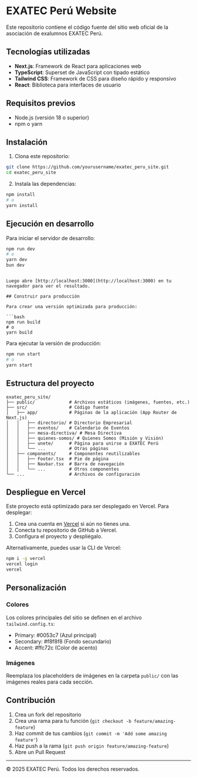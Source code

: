 # EXATEC Perú Website

Este repositorio contiene el código fuente del sitio web oficial de la asociación de exalumnos EXATEC Perú.

## Tecnologías utilizadas

- **Next.js**: Framework de React para aplicaciones web
- **TypeScript**: Superset de JavaScript con tipado estático
- **Tailwind CSS**: Framework de CSS para diseño rápido y responsivo
- **React**: Biblioteca para interfaces de usuario

## Requisitos previos

- Node.js (versión 18 o superior)
- npm o yarn

## Instalación

1. Clona este repositorio:

```bash
git clone https://github.com/yourusername/exatec_peru_site.git
cd exatec_peru_site
```

2. Instala las dependencias:

```bash
npm install
# o
yarn install
```

## Ejecución en desarrollo

Para iniciar el servidor de desarrollo:

```bash
npm run dev
# o
yarn dev
bun dev
```

````

Luego abre [http://localhost:3000](http://localhost:3000) en tu navegador para ver el resultado.

## Construir para producción

Para crear una versión optimizada para producción:

```bash
npm run build
# o
yarn build
````

Para ejecutar la versión de producción:

```bash
npm run start
# o
yarn start
```

## Estructura del proyecto

```
exatec_peru_site/
├── public/             # Archivos estáticos (imágenes, fuentes, etc.)
├── src/                # Código fuente
│   ├── app/            # Páginas de la aplicación (App Router de Next.js)
│   │   ├── directorio/ # Directorio Empresarial
│   │   ├── eventos/    # Calendario de Eventos
│   │   ├── mesa-directiva/ # Mesa Directiva
│   │   ├── quienes-somos/ # Quienes Somos (Misión y Visión)
│   │   ├── unete/      # Página para unirse a EXATEC Perú
│   │   └── ...         # Otras páginas
│   ├── components/     # Componentes reutilizables
│   │   ├── Footer.tsx  # Pie de página
│   │   ├── Navbar.tsx  # Barra de navegación
│   │   └── ...         # Otros componentes
└── ...                 # Archivos de configuración
```

## Despliegue en Vercel

Este proyecto está optimizado para ser desplegado en Vercel. Para desplegar:

1. Crea una cuenta en [Vercel](https://vercel.com) si aún no tienes una.
2. Conecta tu repositorio de GitHub a Vercel.
3. Configura el proyecto y despliégalo.

Alternativamente, puedes usar la CLI de Vercel:

```bash
npm i -g vercel
vercel login
vercel
```

## Personalización

### Colores

Los colores principales del sitio se definen en el archivo `tailwind.config.ts`:

- Primary: #0053c7 (Azul principal)
- Secondary: #f8f8f8 (Fondo secundario)
- Accent: #ffc72c (Color de acento)

### Imágenes

Reemplaza los placeholders de imágenes en la carpeta `public/` con las imágenes reales para cada sección.

## Contribución

1. Crea un fork del repositorio
2. Crea una rama para tu función (`git checkout -b feature/amazing-feature`)
3. Haz commit de tus cambios (`git commit -m 'Add some amazing feature'`)
4. Haz push a la rama (`git push origin feature/amazing-feature`)
5. Abre un Pull Request

---

© 2025 EXATEC Perú. Todos los derechos reservados.

